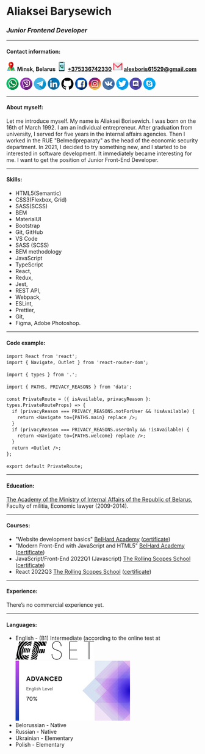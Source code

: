 # Aliaksei Barysewich

### _Junior Frontend Developer_

---

#### Contact information:

![Location](./img/icons/map.png) **Minsk, Belarus**
[![Phone](./img/icons/phone-call.png)](tel:+375336742330) [**+375336742330**](tel:+375336742330)
[![e-mail](./img/icons/gmail.png)](mailto:alexboris61529@gmail.com) [**alexboris61529@gmail.com**](mailto:alexboris61529@gmail.com)

[![WhatsApp](./img/icons/whatsapp.png)](https://wa.me/+375336742330) [![Viber](./img/icons/viber.png)](https://msng.link/o/?375336742330=vi) [![Telegram](./img/icons/telegram.png)](https://t.me/albo61529) [![LinkedIn](./img/icons/linkedin.png)](https://linkedin.com/in/alexborisewich) [![GitHub](./img/icons/github-logo.png)](https://github.com/alexborisewich) [![Facebook](./img/icons/facebook.png)](https://www.facebook.com/profile.php?id=100078016082384) [![Instagram](./img/icons/instagram-logo.png)](https://www.instagram.com/alexborisewich/) [![VK](./img/icons/vkontakte.png)](https://vk.com/alexborisewich) [![Twitter](./img/icons/twitter.png)](https://twitter.com/alexborisewich) [![Discord](./img/icons/discord.png)](https://discord.gg/QvEYg7EaQ4) [![Skype](./img/icons/skype.png)](https://join.skype.com/invite/MR0s1GEIyNbe)

---

#### About myself:

Let me introduce myself. My name is Aliaksei Borisewich. I was born on the 16th of March 1992. I am an individual entrepreneur. After graduation from university, I served for five years in the internal affairs agencies. Then I worked in the RUE "Belmedpreparaty" as the head of the economic security department. In 2021, I decided to try something new, and I started to be interested in software development. It immediately became interesting for me. I want to get the position of Junior Front-End Developer.

---

#### Skills:

- HTML5(Semantic)
- CSS3(Flexbox, Grid)
- SASS(SCSS)
- BEM
- MaterialUI
- Bootstrap
- Git, GitHub
- VS Code
- SASS (SCSS)
- BEM methodology
- JavaScript
- TypeScript
- React,
- Redux,
- Jest,
- REST API,
- Webpack,
- ESLint,
- Prettier,
- Git,
- Figma, Adobe Photoshop.

---

#### Code example:

```
import React from 'react';
import { Navigate, Outlet } from 'react-router-dom';

import { types } from '.';

import { PATHS, PRIVACY_REASONS } from 'data';

const PrivateRoute = ({ isAvailable, privacyReason }: types.PrivateRouteProps) => {
  if (privacyReason === PRIVACY_REASONS.notForUser && !isAvailable) {
    return <Navigate to={PATHS.main} replace />;
  }
  if (privacyReason === PRIVACY_REASONS.userOnly && !isAvailable) {
    return <Navigate to={PATHS.welcome} replace />;
  }
  return <Outlet />;
};

export default PrivateRoute;
```

---

#### Education:

[The Academy of the Ministry of Internal Affairs of the Republic of Belarus](https://www.amia.by/), Faculty of militia, Economic lawyer (2009-2014).

---

#### Courses:

- "Website development basics" [BelHard Academy](https://www.belhard.com/ru/) ([certificate](https://drive.google.com/file/d/1URsgiz_bMpTIBKIo_m9GsTMh5xeXo3GN/view?usp=drivesdk))
- "Modern Front-End with JavaScript and HTML5" [BelHard Academy](https://www.belhard.com/ru/) ([certificate](https://drive.google.com/file/d/1Ed0x4ViL_sOZ8ejT5FnnOM0QFrdQs2ho/view?usp=drivesdk))
- JavaScript/Front-End 2022Q1 (Javascript) [The Rolling Scopes School](https://rs.school/) ([certificate](https://app.rs.school/certificate/127nj3k0))
- React 2022Q3 [The Rolling Scopes School](https://rs.school/) ([certificate](https://app.rs.school/certificate/3yjm0udy))

---

#### Experience:

There’s no commercial experience yet.

---

#### Languages:

- English - (B1) Intermediate (according to the online test at [![EFset](./img/efset-logo_black.svg)](https://www.efset.org/)
[<img src="./img/englevel.jpg" width="300"/>]()
- Belorussian - Native
- Russian - Native
- Ukrainian - Elementary
- Polish - Elementary
